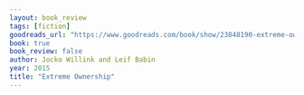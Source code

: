 ```yaml
---
layout: book_review
tags: [fiction]
goodreads_url: "https://www.goodreads.com/book/show/23848190-extreme-ownership"
book: true
book_review: false
author: Jocko Willink and Leif Babin
year: 2015
title: "Extreme Ownership"
---
```

